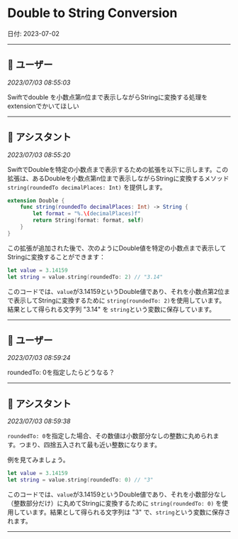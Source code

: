 # Double to String Conversion

日付: 2023-07-02

---

## 👤 ユーザー
*2023/07/03 08:55:03*

Swiftでdouble を小数点第n位まで表示しながらStringに変換する処理をextensionでかいてほしい

---

## 🤖 アシスタント
*2023/07/03 08:55:20*

SwiftでDoubleを特定の小数点まで表示するための拡張を以下に示します。この拡張は、あるDoubleを小数点第n位まで表示しながらStringに変換するメソッド `string(roundedTo decimalPlaces: Int)` を提供します。

```swift
extension Double {
    func string(roundedTo decimalPlaces: Int) -> String {
        let format = "%.\(decimalPlaces)f"
        return String(format: format, self)
    }
}
```

この拡張が追加された後で、次のようにDouble値を特定の小数点まで表示してStringに変換することができます：

```swift
let value = 3.14159
let string = value.string(roundedTo: 2) // "3.14"
```

このコードでは、`value`が3.14159というDouble値であり、それを小数点第2位まで表示してStringに変換するために `string(roundedTo: 2)`を使用しています。結果として得られる文字列 "3.14" を `string`という変数に保存しています。

---

## 👤 ユーザー
*2023/07/03 08:59:24*

roundedTo: 0を指定したらどうなる？

---

## 🤖 アシスタント
*2023/07/03 08:59:38*

`roundedTo: 0`を指定した場合、その数値は小数部分なしの整数に丸められます。つまり、四捨五入されて最も近い整数になります。

例を見てみましょう。

```swift
let value = 3.14159
let string = value.string(roundedTo: 0) // "3"
```

このコードでは、`value`が3.14159というDouble値であり、それを小数部分なし（整数部分だけ）に丸めてStringに変換するために `string(roundedTo: 0)` を使用しています。結果として得られる文字列は "3" で、`string`という変数に保存されます。

---
